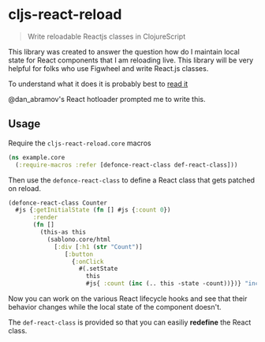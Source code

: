 # cljs-react-reload

> Write reloadable Reactjs classes in ClojureScript

This library was created to answer the question how do I maintain
local state for React components that I am reloading live. This
library will be very helpful for folks who use Figwheel and write
React.js classes.

To understand what it does it is probably best to [read it](https://github.com/bhauman/cljs-react-reload/blob/master/src/cljs_react_reload/core.clj)

@dan_abramov's React hotloader prompted me to write this.

## Usage

Require the `cljs-react-reload.core` macros

```clojure
(ns example.core
  (:require-macros :refer [defonce-react-class def-react-class]))
```

Then use the `defonce-react-class` to define a React class that gets
patched on reload.

```clojure
(defonce-react-class Counter
  #js {:getInitialState (fn [] #js {:count 0})
       :render
       (fn []
         (this-as this
           (sablono.core/html
             [:div [:h1 (str "Count")]
                [:button
                  {:onClick
                    #(.setState
                      this
                      #js{ :count (inc (.. this -state -count))})} "inc"]])))})
```

Now you can work on the various React lifecycle hooks and see that
their behavior changes while the local state of the component doesn't.

The `def-react-class` is provided so that you can easiliy **redefine** the
React class.

